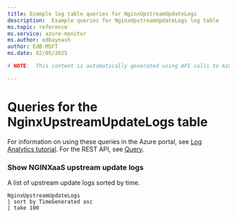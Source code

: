 ```yaml
---
title: Example log table queries for NginxUpstreamUpdateLogs
description:  Example queries for NginxUpstreamUpdateLogs log table
ms.topic: reference
ms.service: azure-monitor
ms.author: edbaynash
author: EdB-MSFT
ms.date: 02/05/2025

# NOTE:  This content is automatically generated using API calls to Azure. Any edits made on these files will be overwritten in the next run of the script. 

---
```


# Queries for the NginxUpstreamUpdateLogs table

For information on using these queries in the Azure portal, see [Log Analytics tutorial](/azure/azure-monitor/logs/log-analytics-tutorial). For the REST API, see [Query](/rest/api/loganalytics/query).


### Show NGINXaaS upstream update logs  


A list of upstream update logs sorted by time.  

```query
NginxUpstreamUpdateLogs
| sort by TimeGenerated asc
| take 100
```

